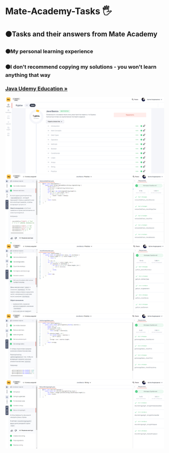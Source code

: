 <h1 align>Mate-Academy-Tasks 🖐</h1>
<h2>🟠Tasks and their answers from Mate Academy</h2>
<h3>🟠My personal learning experience</h3>
<h3>🟠I don't recommend copying my solutions - you won't learn anything that way</h2>
<h3><a href="https://coursehunter.net/source/udemy/java"><strong>Java Udemy Education »</strong></a></h3>
<img src="README images/0.png" alt="Logo">
<img src="README images/1.png" alt="Logo">
<img src="README images/2.png" alt="Logo">
<img src="README images/3.png" alt="Logo">
<img src="README images/4.png" alt="Logo">

